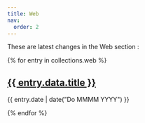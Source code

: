```yaml
---
title: Web
nav:
  order: 2
---
```


These are latest changes in the Web section :

<div class="stack">

{% for entry in collections.web %}

  <article class="card">
    <h2 class="card__title"><a href="{{ entry.url }}">{{ entry.data.title }}</a></h2>
    <p class="card__meta">{{ entry.date | date("Do MMMM YYYY") }}</p>
  </article>
{% endfor %}

</div>
